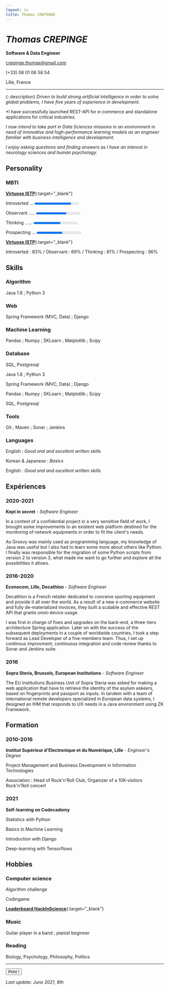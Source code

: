 ```yaml
---
layout: cv
title: Thomas CREPINGE
---
```

# *Thomas CREPINGE*

**Software & Data Engineer**

[crepinge.thomas@gmail.com](mailto:crepinge.thomas@gmail.com)

(+33) 06 01 06 58 54

Lille, France

---

{:.description}
*Driven to build strong artificial intelligence in order to solve global problems, I have five years of experience in development.*

*I have successfully launched REST-API for e-commerce and standalone applications for critical industries. 

*I now intend to take part in Data Sciences missions in an environment in need of innovative and high-performance learning models as an engineer familiar with business intelligence and development.*

*I enjoy asking questions and finding answers as I have an interest in neurology sciences and human psychology.*

## Personality

### MBTI

<div class= "screen" markdown="1">

[**Virtuose ISTP**](https://www.16personalities.com/istps-at-work){:target="_blank"}

Introverted ... <progress max="100" value="83"></progress>

Observant ..... <progress max="100" value="69"></progress>

Thinking ...... <progress max="100" value="61"></progress>

Prospecting ... <progress max="100" value="58"></progress>

</div>

<div class= "print" markdown="1">

[**Virtuose ISTP**](https://www.16personalities.com/istps-at-work){:target="_blank"}

Introverted : 83% / Observant : 69% / Thinking : 61% / Prospecting : 96%

</div>

## Skills

### Algorithm 

Java 1.8 ; Python 3

### Web 

Spring Framework (MVC, Data) ; Django

### Machine Learning 

Pandas ; Numpy ; SKLearn ; Matplotlib ; Scipy

### Database

SQL, Postgresql

<div class= "print" markdown="1">

Java 1.8 ; Python 3

Spring Framework (MVC, Data) ; Django

Pandas ; Numpy ; SKLearn ; Matplotlib ; Scipy

SQL, Postgresql

</div>

### Tools

Git ; Maven ; Sonar ; Jenkins

### Languages

<div class= "screen" markdown="1">

English : *Good oral and excellent written skills* 

Korean & Japanese : *Basics*

</div>

<div class= "print" markdown="1">

English : *Good oral and excellent written skills*

</div>

## Expériences

### 2020-2021
**Kept in secret** - *Software Engineer*

In a context of a confidential project in a very sensitive field of work, I brought some improvements to an existent web platform destined for the monitoring of network equipments in order to fit the client's needs.

As Groovy was mainly used as programming language, my knowledge of Java was useful but I also had to learn some more about others like Python.
I finally was responsible for the migration of some Python scripts from version 2 to version 3, what made me want to go further and explore all the possibilities it allows.


### 2016-2020
**Econocom, Lille, Decathlon** - *Software Engineer*

Decathlon is a French retailer dedicated to conceive sporting equipment and provide it all over the world.
As a result of a new e-commerce website and fully de-materialized invoices, they built a scalable and effective REST API that grants omni-device usage.

I was first in charge of fixes and upgrades on the back-end, a three-tiers architecture Spring application.
Later on with the success of the subsequent deployments in a couple of worldwide countries, I took a step forward as Lead Developer of a five-members team.
Thus, I set up continous improvment, continuous integration and code review thanks to Sonar and Jenkins suite.

### 2016
**Sopra Steria, Brussels, European Institutions** - *Software Engineer*

The EU Institutions Business Unit of Sopra Steria was asked for making a web application that have to retrieve the identity of the asylum askeers, based on fingerprints and passport as inputs.
In tandem with a team of international remote developers specialized in European data systems, I designed an IHM that responds to UX needs in a Java environment using ZK Framework.

## Formation

### 2010-2016
**Institut Supérieur d'Electronique et du Numérique, Lille** - *Engineer's Degree*

Project Management and Business Development in Information Technologies

Association : Head of Rock'n'Roll Club, Organizer of a 10K-visitors Rock'n'Roll concert

### 2021
**Self-learning on Codecademy**

Statistics with Python

Basics in Machine Learning

Introduction with Django

Deep-learning with Tensorflows

## Hobbies

### Computer science

Algorithm challenge

Codingame

[**Leaderboard HackInScience**](https://www.hackinscience.org/leaderboard/){:target="_blank"}

### Music
Guitar player in a band ; pianist beginner

### Reading
Biology, Psychology, Philosophy, Politics

<div class= "screen" markdown="1">

---

<button id="bt-print" onclick="window.print();">Print !</button>

*Last update: June 2021, 8th*

</div>
